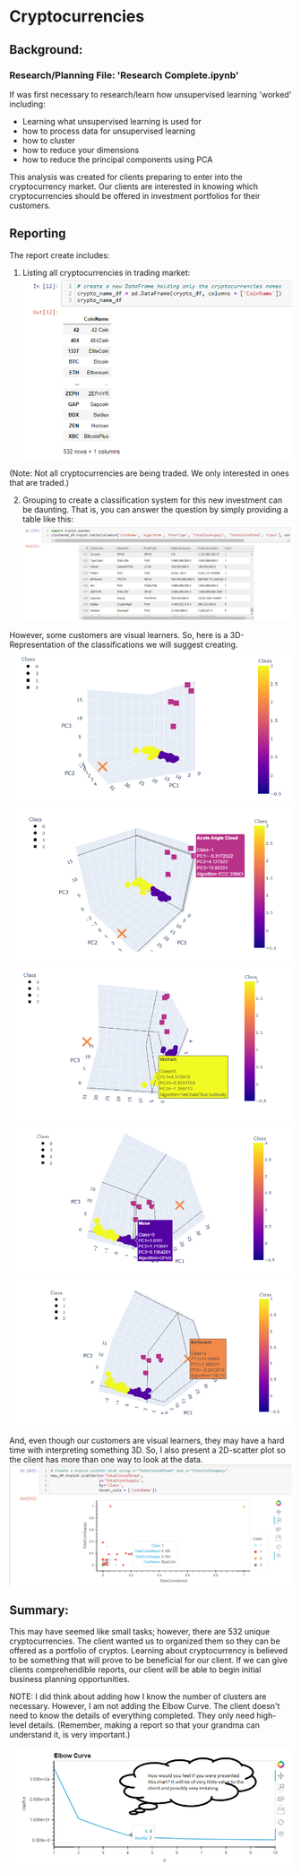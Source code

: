 # Cryptocurrencies

## Background:

### Research/Planning File: 'Research Complete.ipynb'

If was first necessary to research/learn how unsupervised learning 'worked' including:  
   - Learning what unsupervised learning is used for
   - how to process data for unsupervised learning
   - how to cluster
   - how to reduce your dimensions
   - how to reduce the principal components using PCA

This analysis was created for clients preparing to enter into the cryptocurrency market.
Our clients are interested in knowing which cryptocurrencies should be offered in investment
portfolios for their customers.

## Reporting

The report create includes:

1) Listing all cryptocurrencies in trading market:
![](Images/ListAllCurrenciesUsed.png)

(Note: Not all cryptocurrencies are being traded. We only interested in ones that are traded.)

2) Grouping to create a classification system for this new investment can be daunting. That is, 
you can answer the question by simply providing a table like this: 
![](Images/TablingResults.png)

However, some customers are visual learners. So, here is a 3D-Representation of the classifications we will suggest creating.
![](Images/moving3D.png)
![](Images/Red.png)
![](Images/Yellow.png)
![](Images/Purple.png)
![](Images/orange.png)


And, even though our customers are visual learners, they may have a hard time with interpreting something 3D. So, I also present a 2D-scatter plot so the client has more than one way to look at the data.
![](Images/TotalSupplyAndMined.png)


## Summary: 
This may have seemed like small tasks; however, there are 532 unique cryptocurrencies. The client wanted us to organized them so they can be offered as a portfolio of cryptos. Learning about cryptocurrency is believed to be something that will prove to be beneficial for our client. If we can give clients comprehendible reports, our client will be able to begin initial business planning opportunities. 

NOTE: I did think about adding how I know the number of clusters are necessary. However, I am not adding the Elbow Curve. The client doesn't need to know the details of everything completed. They only need high-level details. (Remember, making a report so that your grandma can understand it, is very important.)

![](Images/ElbowCurveforCrypto.png)
